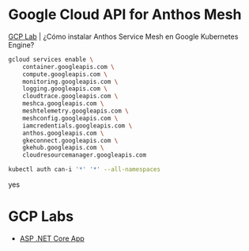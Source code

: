 # Google Cloud API for Anthos Mesh


[GCP Lab](https://www.qwiklabs.com/focuses/8459?locale=es&parent=catalog) | ¿Cómo instalar Anthos Service Mesh en Google Kubernetes Engine?

```BASH
gcloud services enable \
    container.googleapis.com \
    compute.googleapis.com \
    monitoring.googleapis.com \
    logging.googleapis.com \
    cloudtrace.googleapis.com \
    meshca.googleapis.com \
    meshtelemetry.googleapis.com \
    meshconfig.googleapis.com \
    iamcredentials.googleapis.com \
    anthos.googleapis.com \
    gkeconnect.googleapis.com \
    gkehub.googleapis.com \
    cloudresourcemanager.googleapis.com    
```

```BASH
kubectl auth can-i '*' '*' --all-namespaces
```
yes

# GCP Labs

- [ASP .NET Core App](https://www.qwiklabs.com/focuses/4360?catalog_rank=%7B%22rank%22%3A6%2C%22num_filters%22%3A0%2C%22has_search%22%3Atrue%7D&parent=catalog&search_id=7952854#step1)

